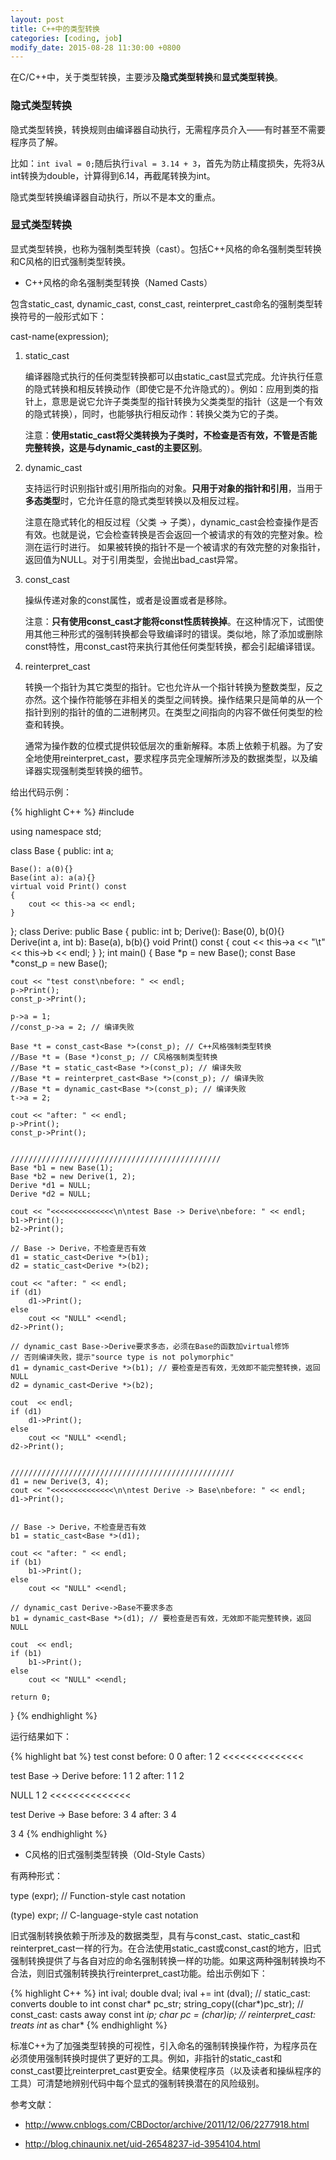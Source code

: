 ```yaml
---
layout: post
title: C++中的类型转换
categories: [coding, job]
modify_date: 2015-08-28 11:30:00 +0800
---
```


在C/C++中，关于类型转换，主要涉及**隐式类型转换**和**显式类型转换**。

### 隐式类型转换

隐式类型转换，转换规则由编译器自动执行，无需程序员介入——有时甚至不需要程序员了解。

比如：`int ival = 0;`随后执行`ival = 3.14 + 3`，首先为防止精度损失，先将3从int转换为double，计算得到6.14，再截尾转换为int。

隐式类型转换编译器自动执行，所以不是本文的重点。

### 显式类型转换

显式类型转换，也称为强制类型转换（cast）。包括C++风格的命名强制类型转换和C风格的旧式强制类型转换。

* C++风格的命名强制类型转换（Named Casts）

包含static_cast, dynamic_cast, const_cast, reinterpret_cast命名的强制类型转换符号的一般形式如下：

cast-name<type>(expression);

1. static_cast

	编译器隐式执行的任何类型转换都可以由static_cast显式完成。允许执行任意的隐式转换和相反转换动作（即使它是不允许隐式的）。例如：应用到类的指针上，意思是说它允许子类类型的指针转换为父类类型的指针（这是一个有效的隐式转换），同时，也能够执行相反动作：转换父类为它的子类。

	注意：**使用static_cast将父类转换为子类时，不检查是否有效，不管是否能完整转换，这是与dynamic_cast的主要区别**。
  
2. dynamic_cast

	支持运行时识别指针或引用所指向的对象。**只用于对象的指针和引用**，当用于**多态类型**时，它允许任意的隐式类型转换以及相反过程。
  
	注意在隐式转化的相反过程（父类 -> 子类），dynamic_cast会检查操作是否有效。也就是说，它会检查转换是否会返回一个被请求的有效的完整对象。检测在运行时进行。 如果被转换的指针不是一个被请求的有效完整的对象指针，返回值为NULL。对于引用类型，会抛出bad_cast异常。

3. const_cast

	操纵传递对象的const属性，或者是设置或者是移除。
	
	注意：**只有使用const_cast才能将const性质转换掉**。在这种情况下，试图使用其他三种形式的强制转换都会导致编译时的错误。类似地，除了添加或删除const特性，用const_cast符来执行其他任何类型转换，都会引起编译错误。
  
4. reinterpret_cast

	转换一个指针为其它类型的指针。它也允许从一个指针转换为整数类型，反之亦然。这个操作符能够在非相关的类型之间转换。操作结果只是简单的从一个指针到别的指针的值的二进制拷贝。在类型之间指向的内容不做任何类型的检查和转换。

	通常为操作数的位模式提供较低层次的重新解释。本质上依赖于机器。为了安全地使用reinterpret_cast，要求程序员完全理解所涉及的数据类型，以及编译器实现强制类型转换的细节。

	
给出代码示例：

{% highlight C++ %}
#include <iostream>

using namespace std;

class Base
{
public:
	int a;
	
	Base(): a(0){}
	Base(int a): a(a){}
	virtual void Print() const
	{
		cout << this->a << endl;
	}
};
class Derive: public Base
{
public:
	int b;
	Derive(): Base(0), b(0){}
	Derive(int a, int b): Base(a), b(b){}
	void Print() const
	{
		cout << this->a << "\t" << this->b << endl;
	}
};
int main()
{
	Base *p = new Base();
	const Base *const_p = new Base();
	
	cout << "test const\nbefore: " << endl;
	p->Print();
	const_p->Print();
	
	p->a = 1;
	//const_p->a = 2; // 编译失败
	
	Base *t = const_cast<Base *>(const_p); // C++风格强制类型转换
	//Base *t = (Base *)const_p; // C风格强制类型转换
	//Base *t = static_cast<Base *>(const_p); // 编译失败
	//Base *t = reinterpret_cast<Base *>(const_p); // 编译失败
	//Base *t = dynamic_cast<Base *>(const_p); // 编译失败
	t->a = 2;
	
	cout << "after: " << endl;
	p->Print();
	const_p->Print();
	
	
	///////////////////////////////////////////////
	Base *b1 = new Base(1);
	Base *b2 = new Derive(1, 2);
	Derive *d1 = NULL;
	Derive *d2 = NULL;
	
	cout << "<<<<<<<<<<<<<<\n\ntest Base -> Derive\nbefore: " << endl;
	b1->Print();
	b2->Print();
	
	// Base -> Derive，不检查是否有效
	d1 = static_cast<Derive *>(b1);
	d2 = static_cast<Derive *>(b2);
	
	cout << "after: " << endl;
	if (d1)
		d1->Print();
	else
		cout << "NULL" <<endl;	
	d2->Print();
	
	// dynamic_cast Base->Derive要求多态，必须在Base的函数加virtual修饰
	// 否则编译失败，提示"source type is not polymorphic"
	d1 = dynamic_cast<Derive *>(b1); // 要检查是否有效，无效即不能完整转换，返回NULL
	d2 = dynamic_cast<Derive *>(b2);
	
	cout  << endl;
	if (d1)
		d1->Print();
	else
		cout << "NULL" <<endl;	
	d2->Print();
	
	
	//////////////////////////////////////////////////
	d1 = new Derive(3, 4);
	cout << "<<<<<<<<<<<<<<\n\ntest Derive -> Base\nbefore: " << endl;
	d1->Print();
	
	
	// Base -> Derive，不检查是否有效
	b1 = static_cast<Base *>(d1);	
	
	cout << "after: " << endl;
	if (b1)
		b1->Print();
	else
		cout << "NULL" <<endl;		
	
	// dynamic_cast Derive->Base不要求多态
	b1 = dynamic_cast<Base *>(d1); // 要检查是否有效，无效即不能完整转换，返回NULL	
	
	cout  << endl;
	if (b1)
		b1->Print();
	else
		cout << "NULL" <<endl;	
	
	return 0;
}
{% endhighlight %}

运行结果如下：

{% highlight bat %}
test const
before:
0
0
after:
1
2
<<<<<<<<<<<<<<

test Base -> Derive
before:
1
1       2
after:
1
1       2

NULL
1       2
<<<<<<<<<<<<<<

test Derive -> Base
before:
3       4
after:
3       4

3       4
{% endhighlight %}

* C风格的旧式强制类型转换（Old-Style Casts）

有两种形式：

type (expr); // Function-style cast notation

(type) expr; // C-language-style cast notation

旧式强制转换依赖于所涉及的数据类型，具有与const_cast、static_cast和reinterpret_cast一样的行为。在合法使用static_cast或const_cast的地方，旧式强制转换提供了与各自对应的命名强制转换一样的功能。如果这两种强制转换均不合法，则旧式强制转换执行reinterpret_cast功能。给出示例如下：

{% highlight C++ %}
int ival; double dval;
ival += int (dval);         // static_cast: converts double to int
const char* pc_str;
string_copy((char*)pc_str); // const_cast: casts away const
int *ip;
char *pc = (char*)ip;       // reinterpret_cast: treats int* as char*
{% endhighlight %}


标准C++为了加强类型转换的可视性，引入命名的强制转换操作符，为程序员在必须使用强制转换时提供了更好的工具。例如，非指针的static_cast和const_cast要比reinterpret_cast更安全。结果使程序员（以及读者和操纵程序的工具）可清楚地辨别代码中每个显式的强制转换潜在的风险级别。


参考文献：

* http://www.cnblogs.com/CBDoctor/archive/2011/12/06/2277918.html

* http://blog.chinaunix.net/uid-26548237-id-3954104.html
